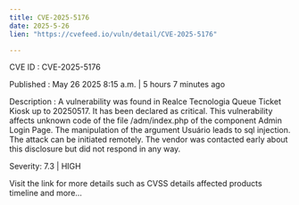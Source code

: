 ```yaml
---
title: CVE-2025-5176
date: 2025-5-26
lien: "https://cvefeed.io/vuln/detail/CVE-2025-5176"

---
```


CVE ID : CVE-2025-5176

Published :  May 26
2025
8:15 a.m. | 5 hours
7 minutes ago

Description : A vulnerability was found in Realce Tecnologia Queue Ticket Kiosk up to 20250517. It has been declared as critical. This vulnerability affects unknown code of the file /adm/index.php of the component Admin Login Page. The manipulation of the argument Usuário leads to sql injection. The attack can be initiated remotely. The vendor was contacted early about this disclosure but did not respond in any way.

Severity: 7.3 | HIGH

Visit the link for more details
such as CVSS details
affected products
timeline
and more...
